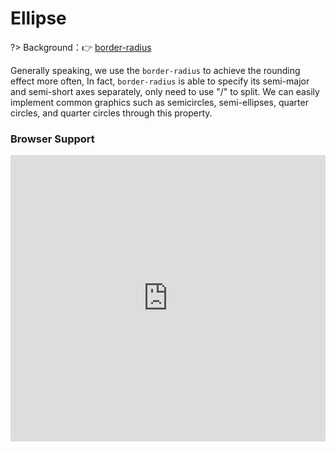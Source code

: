 
# Ellipse

?> Background：:point_right: [border-radius](https://developer.mozilla.org/zh-CN/docs/Web/CSS/border-radius)

Generally speaking, we use the `border-radius` to achieve the rounding effect more often, In fact, `border-radius` is able to specify its semi-major and semi-short axes separately, only need to use "/" to split. We can easily implement common graphics such as semicircles, semi-ellipses, quarter circles, and quarter circles through this property.

<vuep template="#ellipse_tlp"></vuep>

<script v-pre type="text/x-template" id="ellipse_tlp">
<style>
  main {
    width: 100%;
    padding: 60px 0;
    display: flex;
    flex-wrap: wrap;
    justify-content: space-around;
  }
  div {
    width: 200px; height: 150px;
    background: #b4a078;
    margin-bottom: 30px;
  }
  .ellipse:nth-of-type(1) {
    width: 300px; height: 150px; 
    border-radius: 50% / 100% 100% 0 0;
  }
  .ellipse:nth-of-type(2) {
    width: 150px; height: 150px;
    border-radius: 100% 0 0 0;
  }
  .ellipse:nth-of-type(3) {
    border-radius: 50% / 100% 100% 0 0;
  }
  .ellipse:nth-of-type(4) {
    width: 100px;
    border-radius: 100% 0 0 0;
  }
  .ellipse:nth-of-type(5) {
    width: 300px;
    border-radius: 50% / 0 100%;
  }
  .ellipse:nth-of-type(6) {
    width: 300px;
    border-radius: 50% / 100% 0;
  }
</style>
<template>
  <main>
    <div class="ellipse"></div>
    <div class="ellipse"></div>
    <div class="ellipse"></div>
    <div class="ellipse"></div>
    <div class="ellipse"></div>
    <div class="ellipse"></div>
  </main>
</template>
<script>  
</script>
</script>

### Browser Support

<iframe
  width="100%"
  height="458px"
  frameborder="0"
  src="https://caniuse.bitsofco.de/embed/index.html?feat=border-radius&amp;periods=future_1,current,past_1,past_2,past_3&amp;accessible-colours=false">
</iframe>
